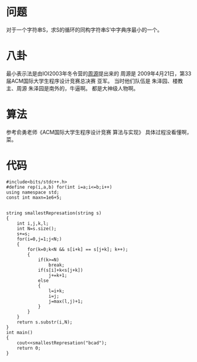 # 问题
对于一个字符串S，求S的循环的同构字符串S’中字典序最小的一个。

# 八卦
 最小表示法是由IOI2003年冬令营的[周源][1]提出来的
周源是 2009年4月21日，第33届ACM国际大学生程序设计竞赛总决赛 亚军。
当时他们队伍是 朱泽园、楼教主、周源
朱泽园是南外的，牛逼啊。
都是大神级人物啊。

# 算法

参考俞勇老师《ACM国际大学生程序设计竞赛 算法与实现》
具体过程没看懂啊，菜。

# 代码
```
#include<bits/stdc++.h>
#define rep(i,a,b) for(int i=a;i<=b;i++)
using namespace std;
const int maxn=1e6+5;


string smallestRepresation(string s)
{
	int i,j,k,l;
	int N=s.size();
	s+=s;
	for(i=0,j=1;j<N;)
	{
		for(k=0;k<N && s[i+k] == s[j+k]; k++);
		{
			if(k>=N)
				break;
			if(s[i]+k<s[j+k])
				j+=k+1;
			else
			{
				l=i+k;
				i=j;
				j=max(l,j)+1;
			}
		}
	}
	return s.substr(i,N);
}
int main()
{
	cout<<smallestRepresation("bcad");
    return 0;
}
```

[1]: https://baike.baidu.com/item/%E5%91%A8%E6%BA%90/6947046